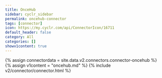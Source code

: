 ```yaml
---
title: OnceHub
sidebar: cyclr_sidebar
permalink: oncehub-connector
tags: [connector]
icon: https://my.cyclr.com/api/ConnectorIcon/16711
default_header: false
category: All
categories: []
showv1content: true
---
```

{% assign connectordata = site.data.v2.connectors.connector-oncehub %}
{% assign v1content = "oncehub.md" %}
{% include v2/connector/connector.html %}	